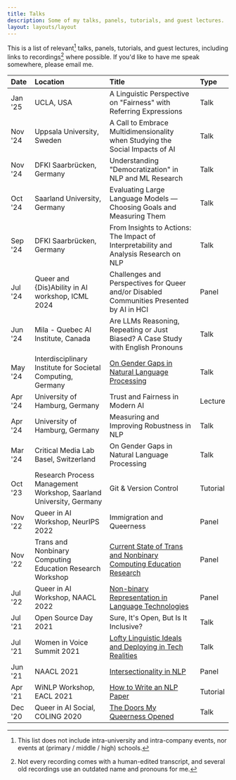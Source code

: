 ```yaml
---
title: Talks
description: Some of my talks, panels, tutorials, and guest lectures.
layout: layouts/layout
---
```


This is a list of relevant[^relevance] talks, panels, tutorials, and guest lectures, including links to recordings[^recordings] where possible.
If you'd like to have me speak somewhere, please email me.

| Date    | Location                                                           | Title                                                                                                                                                  | Type     |
| :------ | :----------------------------------------------------------------- | :----------------------------------------------------------------------------------------------------------------------------------------------------- | :------- |
| Jan '25 | UCLA, USA                                                          | A Linguistic Perspective on "Fairness" with Referring Expressions                                                                                      | Talk     |
| Nov '24 | Uppsala University, Sweden                                         | A Call to Embrace Multidimensionality when Studying the Social Impacts of AI                                                                           | Talk     |
| Nov '24 | DFKI Saarbrücken, Germany                                          | Understanding "Democratization" in NLP and ML Research                                                                                                 | Talk     |
| Oct '24 | Saarland University, Germany                                       | Evaluating Large Language Models — Choosing Goals and Measuring Them                                                                                   | Talk     |
| Sep '24 | DFKI Saarbrücken, Germany                                          | From Insights to Actions: The Impact of Interpretability and Analysis Research on NLP                                                                  | Talk     |
| Jul '24 | Queer and {Dis}Ability in AI workshop, ICML 2024                   | Challenges and Perspectives for Queer and/or Disabled Communities Presented by AI in HCI                                                               | Panel    |
| Jun '24 | Mila - Quebec AI Institute, Canada                                 | Are LLMs Reasoning, Repeating or Just Biased? A Case Study with English Pronouns                                                                       | Talk     |
| May '24 | Interdisciplinary Institute for Societal Computing, Germany        | [On Gender Gaps in Natural Language Processing](https://www.youtube.com/watch?v=-mr8zLHIguA&ab_channel=InterdisciplinaryInstituteforSocietalComputing) | Talk     |
| Apr '24 | University of Hamburg, Germany                                     | Trust and Fairness in Modern AI                                                                                                                        | Lecture  |
| Apr '24 | University of Hamburg, Germany                                     | Measuring and Improving Robustness in NLP                                                                                                              | Talk     |
| Mar '24 | Critical Media Lab Basel, Switzerland                              | On Gender Gaps in Natural Language Processing                                                                                                          | Talk     |
| Oct '23 | Research Process Management Workshop, Saarland University, Germany | Git & Version Control                                                                                                                                  | Tutorial |
| Nov '22 | Queer in AI Workshop, NeurIPS 2022                                 | Immigration and Queerness                                                                                                                              | Panel    |
| Nov '22 | Trans and Nonbinary Computing Education Research Workshop          | [Current State of Trans and Nonbinary Computing Education Research](https://www.sagefoxgroup.com/tnb-panel-one)                                        | Panel    |
| Jul '22 | Queer in AI Workshop, NAACL 2022                                   | [Non-binary Representation in Language Technologies](https://www.youtube.com/watch?v=QvLiNJZL5DU&ab_channel=QueerInAI)                                 | Panel    |
| Jul '21 | Open Source Day 2021                                               | Sure, It's Open, But Is It Inclusive?                                                                                                                  | Talk     |
| Jul '21 | Women in Voice Summit 2021                                         | [Lofty Linguistic Ideals and Deploying in Tech Realities](https://www.youtube.com/watch?v=DNrr0RLab0o&ab_channel=Vagrant)                              | Talk     |
| Jun '21 | NAACL 2021                                                         | [Intersectionality in NLP](https://www.youtube.com/watch?v=cryfXlYWWp8&ab_channel=NAACL2021-DiversityandInclusionCommittee)                            | Panel    |
| Apr '21 | WiNLP Workshop, EACL 2021                                          | [How to Write an NLP Paper](https://www.youtube.com/watch?v=ev3eb9YOIHM&ab_channel=Vagrant)                                                            | Tutorial |
| Dec '20 | Queer in AI Social, COLING 2020                                    | [The Doors My Queerness Opened](https://www.youtube.com/watch?v=LMrGz1scSN8&ab_channel=QueerInAI)                                                      | Talk     |

[^relevance]: This list does not include intra-university and intra-company events, nor events at (primary / middle / high) schools.
[^recordings]: Not every recording comes with a human-edited transcript, and several old recordings use an outdated name and pronouns for me.
